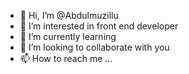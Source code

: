 - 👋 Hi, I’m @Abdulmuzillu
- 👀 I’m interested in front end developer
- 🌱 I’m currently learning 
- 💞️ I’m looking to collaborate with you
- 📫 How to reach me ...

<!---
Abdulmuzillu/Abdulmuzillu is a ✨ special ✨ repository because its `README.md` (this file) appears on your GitHub profile.
You can click the Preview link to take a look at your changes.
--->
